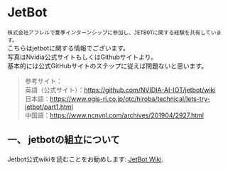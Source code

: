 # JetBot
`株式会社アフレルで夏季インターンシップに参加し、JETBOTに関する経験を共有しています。`<br>
こちらはjetbotに関する情報でございます。<br>
写真はNvidia公式サイトもしくはGithubサイトより。<br>
基本的には公式GitHubサイトのステップに従えば問題ないと思います。<br>
>参考サイト：<br>
>英語（公式サイト）：https://github.com/NVIDIA-AI-IOT/jetbot/wiki<br>
>日本語：https://www.ogis-ri.co.jp/otc/hiroba/technical/lets-try-jetbot/part1.html<br>
>中国語：https://www.ncnynl.com/archives/201904/2927.html<br>
## 一、	jetbotの組立について
#### 


Jetbot公式wikiを読むことをお勧めします: [JetBot Wiki](https://github.com/NVIDIA-AI-IOT/jetbot/wiki).<br>

